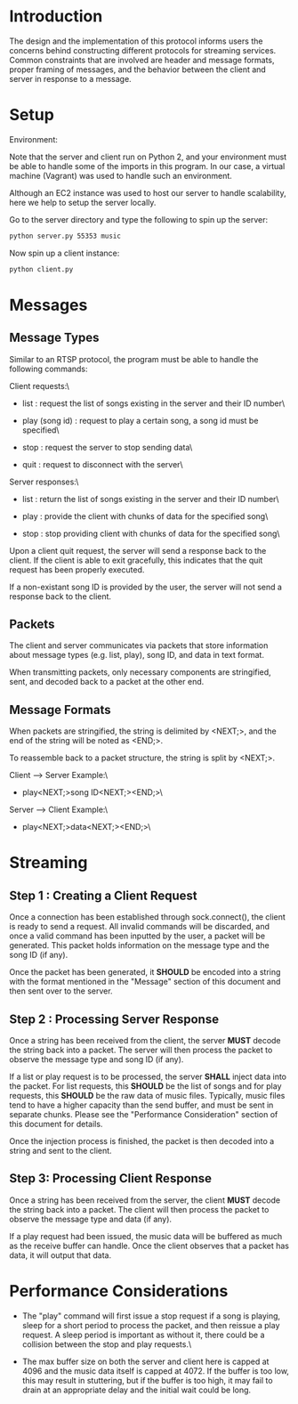 # Introduction

The design and the implementation of this protocol informs users the concerns behind constructing different protocols for streaming services. Common constraints that are involved are header and message formats, proper framing of messages, and the behavior between the client and server in response to a message. 

# Setup

Environment:

Note that the server and client run on Python 2, and your environment must be able to handle some of the imports in this program. In our case, a virtual machine (Vagrant) was used to handle such an environment. 

Although an EC2 instance was used to host our server to handle scalability, here we help to setup the server locally. 

Go to the server directory and type the following to spin up the server:  

```bash
python server.py 55353 music
``` 

Now spin up a client instance: 

```bash
python client.py 
```




# Messages

## Message Types

Similar to an RTSP protocol, the program must be able to handle the following commands: 

Client requests:\

  - list : request the list of songs existing in the server and their ID number\

  - play (song id) : request to play a certain song, a song id must be specified\

  - stop : request the server to stop sending data\

  - quit : request to disconnect with the server\


Server responses:\

  - list : return the list of songs existing in the server and their ID number\

  - play : provide the client with chunks of data for the specified song\

  - stop : stop providing client with chunks of data for the specified song\ 


Upon a client quit request, the server will send a response back to the client. If the client is able to exit gracefully, this indicates that the quit request has been properly executed.   

If a non-existant song ID is provided by the user, the server will not send a response back to the client.  


## Packets 

The client and server communicates via packets that store information about message types (e.g. list, play), song ID, and data in text format.

When transmitting packets, only necessary components are stringified, sent, and decoded back to a packet at the other end. 


## Message Formats 

When packets are stringified, the string is delimited by <NEXT;>, and the end of the string will be noted as <END;>. 

To reassemble back to a packet structure, the string is split by <NEXT;>.  

Client --> Server Example:\

  
  - play<NEXT;>song ID<NEXT;><END;>\


Server --> Client Example:\

  
  - play<NEXT;>data<NEXT;><END;>\



# Streaming

## Step 1 : Creating a Client Request

Once a connection has been established through sock.connect(), the client is ready to send a request. All invalid commands will be discarded, and once a valid command has been inputted by the user, a packet will be generated. This packet holds information on the message type and the song ID (if any). 

Once the packet has been generated, it **SHOULD** be encoded into a string with the format mentioned in the "Message" section of this document and then sent over to the server.

## Step 2 : Processing Server Response 

Once a string has been received from the client, the server **MUST** decode the string back into a packet. The server will then process the packet to observe the message type and song ID (if any). 

If a list or play request is to be processed, the server **SHALL** inject data into the packet. For list requests, this **SHOULD** be the list of songs and for play requests, this **SHOULD** be the raw data of music files. Typically, music files tend to have a higher capacity than the send buffer, and must be sent in separate chunks. Please see the "Performance Consideration" section of this document for details. 

Once the injection process is finished, the packet is then decoded into a string and sent to the client.

## Step 3: Processing Client Response 

Once a string has been received from the server, the client **MUST** decode the string back into a packet. The client will then process the packet to observe the message type and data (if any). 

If a play request had been issued, the music data will be buffered as much as the receive buffer can handle. Once the client observes that a packet has data, it will output that data.  


# Performance Considerations

  - The "play" command will first issue a stop request if a song is playing, sleep for a short period to process the packet, and then reissue a play request. A sleep period is important as without it, there could be a collision between the stop and play requests.\

  - The max buffer size on both the server and client here is capped at 4096 and the music data itself is capped at 4072. If the buffer is too low, this may result in stuttering, but if the buffer is too high, it may fail to drain at an appropriate delay and the initial wait could be long.   


